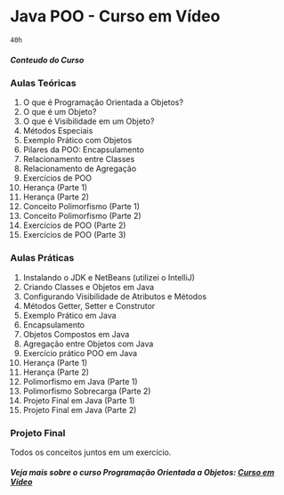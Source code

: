 # Java POO - Curso em Vídeo
`40h`

##### Conteudo do Curso

### Aulas Teóricas

1. O que é Programação Orientada a Objetos?
2. O que é um Objeto?
3. O que é Visibilidade em um Objeto?
4. Métodos Especiais
5. Exemplo Prático com Objetos
6. Pilares da POO: Encapsulamento
7. Relacionamento entre Classes
8. Relacionamento de Agregação
9. Exercícios de POO
10. Herança (Parte 1)
11. Herança (Parte 2)
12. Conceito Polimorfismo (Parte 1)
13. Conceito Polimorfismo (Parte 2)
14. Exercícios de POO (Parte 2)
15. Exercícios de POO (Parte 3)

### Aulas Práticas

1. Instalando o JDK e NetBeans (utilizei o IntelliJ)
2. Criando Classes e Objetos em Java
3. Configurando Visibilidade de Atributos e Métodos
4. Métodos Getter, Setter e Construtor
5. Exemplo Prático em Java
6. Encapsulamento
7. Objetos Compostos em Java
8. Agregação entre Objetos com Java
9. Exercício prático POO em Java
10. Herança (Parte 1)
11. Herança (Parte 2)
12. Polimorfismo em Java (Parte 1)
13. Polimorfismo Sobrecarga (Parte 2)
14. Projeto Final em Java (Parte 1)
15. Projeto Final em Java (Parte 2)

### Projeto Final
Todos os conceitos juntos em um exercício.

##### Veja mais sobre o curso Programação Orientada a Objetos: [Curso em Vídeo](https://www.cursoemvideo.com/course/java-poo/)

